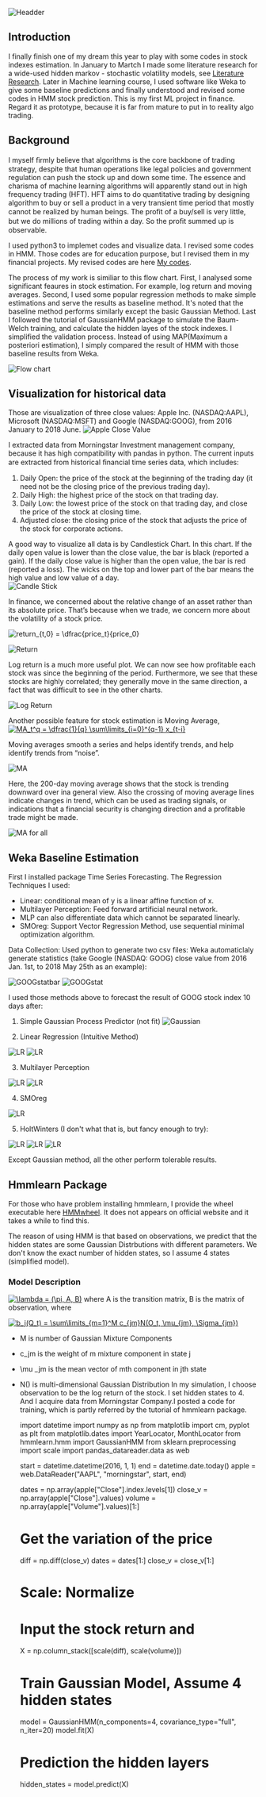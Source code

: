![Headder](https://www.digitaledge.org/wp-content/uploads/2018/02/How-Can-You-Master-Algorithmic-Trading.jpeg)
## Introduction
I finally finish one of my dream this year to play with some codes in stock indexes estimation. In January to Martch I made some literature research for a wide-used hidden markov - stochastic volatility models, see [Literature Research](https://github.com/XinyiLeo/Samples/blob/master/Xinyi%20Wu_433%20final%20report.pdf). Later in Machine learning course, I used software like Weka to give some baseline predictions and finally understood and revised some codes in HMM stock prediction. This is my first ML project in finance. Regard it as prototype, because it is far from mature to put in to reality algo trading. 

## Background
I myself ﬁrmly believe that algorithms is the core backbone of trading strategy, despite that human operations like legal policies and government regulation can push the stock up and down some time. The essence and charisma of machine learning algorithms will apparently stand out in high frequency trading (HFT). HFT aims to do quantitative trading by designing algorithm to buy or sell a product in a very transient time period that mostly cannot be realized by human beings. The proﬁt of a buy/sell is very little, but we do millions of trading within a day. So the proﬁt summed up is observable.

I used python3 to implemet codes and visualize data. I revised some codes in HMM. Those codes are for education purpose, but I revised them in my financial projects. My revised codes are here [My codes](https://github.com/XinyiLeo/StockHMM). 

The process of my work is similiar to this flow chart. First, I analysed some significant feaures in stock estimation. For example, log return and moving averages. Second, I used some popular regression methods to make simple estimations and serve the results as baseline method. It's noted that the baseline method performs similarly except the basic Gaussian Method. Last I followed the tutorial of GaussianHMM package to simulate the Baum-Welch training, and calculate the hidden layes of the stock indexes. I simplified the validation process. Instead of using MAP(Maximum a posteriori estimation), I simply compared the result of HMM with those baseline results from Weka. 

![Flow chart](graphs/graph12.png)

## Visualization for historical data
Those are visualization of three close values: Apple Inc. (NASDAQ:AAPL), Microsoft (NASDAQ:MSFT) and Google (NASDAQ:GOOG), from 2016 January to 2018 June. 
![Apple Close Value](graphs/graph4.png)

I extracted data from Morningstar Investment management company, because it has high compatibility with pandas in python. The current inputs are extracted from historical ﬁnancial time series data, which includes: 
1. Daily Open: the price of the stock at the beginning of the trading day (it need not be the closing price of the previous trading day).
2. Daily High: the highest price of the stock on that trading day.
3. Daily Low: the lowest price of the stock on that trading day, and close the price of the stock at closing time.
4. Adjusted close: the closing price of the stock that adjusts the price of the stock for corporate actions.

A good way to visualize all data is by Candlestick Chart. In this chart. If the daily open value is lower than the close value, the bar is black (reported a gain). If the daily close value is higher than the open value, the bar is red (reported a loss). The wicks on the top and lower part of the bar means the high value and low value of a day.  
![Candle Stick](graphs/graph3.png) 
 
In finance, we concerned about the relative change of an asset rather than its absolute price. That’s because when we trade, we concern more about the volatility of a stock price.

<img src="https://latex.codecogs.com/gif.latex?return_{t,0}&space;=&space;\dfrac{price_t}{price_0}" title="return_{t,0} = \dfrac{price_t}{price_0}" />

![Return](/graphs/graph5.png)

Log return is a much more useful plot. We can now see how profitable each stock was since the beginning of the period. Furthermore, we see that these stocks are highly correlated; they generally move in the same direction, a fact that was difficult to see in the other charts. 

![Log Return](graphs/graph6.png)

Another possible feature for stock estimation is Moving Average,  
<a href="https://www.codecogs.com/eqnedit.php?latex=MA_t^q&space;=&space;\dfrac{1}{q}&space;\sum\limits_{i=0}^{q-1}&space;x_{t-i}" target="_blank"><img src="https://latex.codecogs.com/gif.latex?MA_t^q&space;=&space;\dfrac{1}{q}&space;\sum\limits_{i=0}^{q-1}&space;x_{t-i}" title="MA_t^q = \dfrac{1}{q} \sum\limits_{i=0}^{q-1} x_{t-i}" /></a>

Moving averages smooth a series and helps identify trends, and help identify trends from “noise”. 

![MA](graphs/graph7.png)

Here, the 200-day moving average shows that the stock is trending downward over ina general view. 
Also the crossing of moving average lines indicate changes in trend, which can be used as trading signals, or indications that a financial security is changing direction and a profitable trade might be made.

![MA for all](graphs/graph8.png)


## Weka Baseline Estimation 
First I installed package Time Series Forecasting. The Regression Techniques I used:
* Linear: conditional mean of y is a linear affine function of x.
* Multilayer Perception: Feed forward artificial neural network.
* MLP can also differentiate data which cannot be separated linearly.
* SMOreg: Support Vector Regression Method, use sequential minimal optimization algorithm.

Data Collection: Used python to generate two csv files: 
Weka automaticlaly generate statistics (take Google (NASDAQ: GOOG) close value from 2016 Jan. 1st, to 2018 May 25th as an example):

![GOOGstatbar](graphs/graph18.png)
![GOOGstat](graphs/graph19.png)

I used those methods above to forecast the result of GOOG stock index 10 days after: 
1. Simple Gaussian Process Predictor (not fit)
![Gaussian](graphs/graph31.png)

2. Linear Regression (Intuitive Method)

![LR](graphs/graph32.png)
![LR](graphs/graph33.png)


3. Multilayer Perception

![LR](graphs/graph34.png)
![LR](graphs/graph35.png)

4. SMOreg

![LR](graphs/graph36.png)

5. HoltWinters (I don't what that is, but fancy enough to try):

![LR](graphs/graph37.png)
![LR](graphs/graph38.png)
![LR](graphs/graph39.png)

Except Gaussian method, all the other perform tolerable results.

## Hmmlearn Package
For those who have problem installing hmmlearn, I provide the wheel executable here  [HMMwheel](https://www.lfd.uci.edu/~gohlke/pythonlibs/). It does not appears on official website and it takes a while to find this.

The reason of using HMM is that based on observations, we predict that the hidden states are some Gaussian Distrbutions with different parameters. We don't know the exact number of hidden states, so I assume 4 states (simplified model).

### Model Description

<a href="https://www.codecogs.com/eqnedit.php?latex=\lambda&space;=&space;(\pi,&space;A,&space;B)" target="_blank"><img src="https://latex.codecogs.com/gif.latex?\lambda&space;=&space;(\pi,&space;A,&space;B)" title="\lambda = (\pi, A, B)" /></a>
where A is the transition matrix, B is the matrix of observation, where

<a href="https://www.codecogs.com/eqnedit.php?latex=b_j(Q_t)&space;=&space;\sum\limits_{m=1}^M&space;c_{jm}N(O_t,&space;\mu_{jm},&space;\Sigma_{jm})" target="_blank"><img src="https://latex.codecogs.com/gif.latex?b_j(Q_t)&space;=&space;\sum\limits_{m=1}^M&space;c_{jm}N(O_t,&space;\mu_{jm},&space;\Sigma_{jm})" title="b_j(Q_t) = \sum\limits_{m=1}^M c_{jm}N(O_t, \mu_{jm}, \Sigma_{jm})" /></a>
 
* M is number of Gaussian Mixture Components
* c_jm is the weight of m mixture component in state j
* \mu _jm is the mean vector of mth component in jth state
* N() is multi-dimensional Gaussian Distribution
In my simulation, I choose observation to be the log return of the stock. I set hidden states to 4. And I acquire data from Morningstar Company.I posted a code for training, which is partly referred by the tutorial of hmmlearn package.

    import datetime
    import numpy as np
    from matplotlib import cm, pyplot as plt
    from matplotlib.dates import YearLocator, MonthLocator
    from hmmlearn.hmm import GaussianHMM
    from sklearn.preprocessing import scale
    import pandas_datareader.data as web

    start = datetime.datetime(2016, 1, 1)
    end = datetime.date.today()
    apple = web.DataReader("AAPL", "morningstar", start, end)

    dates = np.array(apple["Close"].index.levels[1])
    close_v = np.array(apple["Close"].values)
    volume = np.array(apple["Volume"].values)[1:]

    # Get the variation of the price
    diff = np.diff(close_v)
    dates = dates[1:]
    close_v = close_v[1:]

    # Scale: Normalize
    # Input the stock return and
    X = np.column_stack([scale(diff), scale(volume)])

    # Train Gaussian Model, Assume 4 hidden states
    model = GaussianHMM(n_components=4, covariance_type="full", n_iter=20)
    model.fit(X)

    # Prediction the hidden layers
    hidden_states = model.predict(X)







